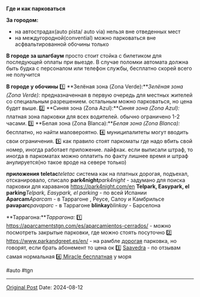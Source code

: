 **Где и как парковаться**

**За городом:**
- на автострадах(auto pista/ auto via) нельзя вне отведенных мест
- на междугородной(convential) можно парковаться вне асфвальтированной обочины только

**В городе за шлагбаум**
просто стоит стойка с билетиком для последующей оплаты при выезде. В случае поломки автомата должна быть будка с персоналом или телефон службы, бесплатно скорей всего не получится

**В городе у обочины**
1️⃣ **Зелёная зона (Zona Verde):***Зелёная зона (Zona Verde):* предназначенная в первую очередь для местных жителей со специальным разрешением. остальным можно парковаться, но цена будет выше.
2️⃣ **Синяя зона (Zona Azul):***Синяя зона (Zona Azul):* платная зона парковки для всех водителей. обычно ограничено 1-2 часами.
3️⃣ **Белая зона (Zona Blanca):***Белая зона (Zona Blanca):*  бесплатно, но найти маловероятно.
4️⃣ муниципалитеты могут вводить свои ограничения.
5️⃣ как правило стоят паркоматы где надо вбить свой номер, иногда работает приложение. лайфхак. если выписали штраф, то иногда в паркоматах можно оплатить по факту лишнее время и штраф анулируется(но такое вроде на севере только)

**приложения**
**teletac***teletac* система как на платных дорогая, подъехал, отсканировало, списало
**park4night***park4night* - задумано для поиска парковки для караванов https://park4night.com/en 
**Telpark, Easypark, el parking***Telpark, Easypark, el parking* - по всей Испании
**Aparcam***Aparcam* - в Таррагоне , Реусе, Салоу и Камбрильсе
**pavaparc***pavaparc* - в Таррагоне
**blinkay***blinkay* - Барселона

**Таррагона:***Таррагона:*
1️⃣ https://aparcamentstgn.com/es/aparcamientos-cerrados/ - можно посмотреть закрытые парковки, где можно стоять посуточно
2️⃣ https://www.parkandgreet.es/en/ - на рамбле [дорогая](302.md) парковка, но говорят, если брать абонемент то цена ок
3️⃣ [Saavedra](https://www.google.com/maps/place/Aparcament+Municipal+Saavedra/@41.1184838,1.2514664,17z/data=!4m10!1m2!2m1!1sparking!3m6!1s0x12a3fcd699ec9a5f:0x4d039bdee4252496!8m2!3d41.1189659!4d1.2541417!15sCgdwYXJraW5nkgEOcGFya2luZ19nYXJhZ2XgAQA!16s%2Fg%2F11c2nhbvgc?entry=ttu) - по отзывам самая нормальная
[4️⃣ Miracle бесплатная](https://www.google.com/maps/place/Emplacement+municipal+camping+car/@41.1146973,1.2624582,19.19z/data=!4m6!3m5!1s0x12a3fd0017708849:0x351a19dcb8bdbc86!8m2!3d41.1148423!4d1.2631409!16s%2Fg%2F11y3mljmw6?entry=ttu) у моря 

#auto #tgn

---
[Original Post](https://t.me/lev2tarragona/2492)
Date: 2024-08-12
